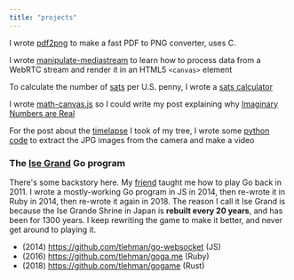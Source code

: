 ```yaml
---
title: "projects"
---
```


I wrote [pdf2png](https://github.com/tlehman/pdf2png) to make a fast PDF to PNG converter, uses C.

I wrote [manipulate-mediastream](https://github.com/tlehman/manipulate-mediastream) to learn how to process data from a WebRTC stream and render it 
in an HTML5 `<canvas>` element

To calculate the number of [sats](https://bitcoin.org://bitcoin.org/en/faq#what-is-bitcoin) per U.S. penny, I wrote a [sats calculator](https://tobilehman.com/sats)

I wrote [math-canvas.js](https://tobilehman.com/js/math-canvas.js) so I could write my post explaining
why [Imaginary Numbers are Real](https://tobilehman.com/posts/imaginary-numbers-are-real)

For the post about the [timelapse](https://tobilehman.com/posts/timelapse) I took of my tree, I wrote some [python code](https://github.com/tlehman/timelapse-cam) to extract the JPG images from the camera and make a video

### The [Ise Grand](https://en.wikipedia.org/wiki/Ise_Grand_Shrine) Go program

There's some backstory here. My [friend](https://twitter.com/ryanspangler) taught me how to play Go back in 2011. 
I wrote a mostly-working Go program in JS in 2014, then re-wrote it in Ruby in 2014, then re-wrote it again in 2018. 
The reason I call it Ise Grand is because the Ise Grande Shrine in Japan is **rebuilt every 20 years**, and has been for 1300 years. 
I keep rewriting the game to make it better, and never get around to playing it.

- (2014) https://github.com/tlehman/go-websocket (JS)
- (2016) https://github.com/tlehman/goga.me (Ruby)
- (2018) https://github.com/tlehman/gogame (Rust)


